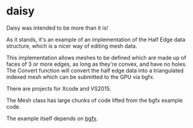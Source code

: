 # daisy
Daisy was intended to be more than it is!

As it stands, it's an example of an implementation of the Half Edge data structure, which is a nicer way of editing mesh data.

This implementation allows meshes to be defined which are made up of faces of 3 or more edges, as long as they're convex, and have no holes.  The Convert function will convert the half edge data into a triangulated indexed mesh which can be submitted to the GPU via bgfx.

There are projects for Xcode and VS2015.

The Mesh class has large chunks of code lifted from the bgfx example code.

The example itself depends on [bgfx](https://github.com/bkaradzic/bgfx).
